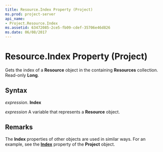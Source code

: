 ```yaml
---
title: Resource.Index Property (Project)
ms.prod: project-server
api_name:
- Project.Resource.Index
ms.assetid: 63472085-2ce5-fb09-cdef-35706e46d826
ms.date: 06/08/2017
---
```



# Resource.Index Property (Project)

Gets the index of a **Resource** object in the containing **Resources** collection. Read-only **Long**.


## Syntax

 _expression_. **Index**

 _expression_ A variable that represents a **Resource** object.


## Remarks

The **Index** properties of other objects are used in similar ways. For an example, see the **[Index](project-index-property-project.md)** property of the **Project** object.


